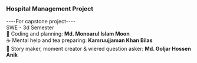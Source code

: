 ### Hospital Management Project <br/>
----For capstone project----<br/>
SWE - 3d Semester<br/>
🌟 Coding and planning: <b>Md. Monoarul Islam Moon</b> <br/>
☕ Mental help and tea preparing: <b>Kamruujjaman Khan Bilas</b> <br>
🤪 Story maker, moment creator & wiered question asker: <b>Md. Goljar Hossen Anik</b>
